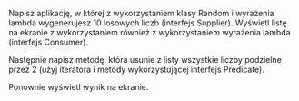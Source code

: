 Napisz aplikację, w której z wykorzystaniem klasy Random i wyrażenia lambda wygenerujesz 10 losowych liczb (interfejs Supplier). Wyświetl listę na ekranie z wykorzystaniem również z wykorzystaniem wyrażenia lambda (interfejs Consumer).

Następnie napisz metodę, która usunie z listy wszystkie liczby podzielne przez 2 (użyj iteratora i metody wykorzystującej interfejs Predicate).

Ponownie wyświetl wynik na ekranie.
